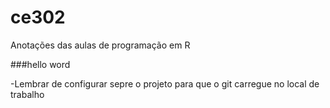 # ce302

Anotações das aulas de programação em R

###hello word

-Lembrar de configurar sepre o projeto para que o git 
carregue no local de trabalho